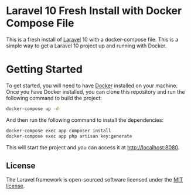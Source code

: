 # Laravel 10 Fresh Install with Docker Compose File

This is a fresh install of [Laravel](https://laravel.com/) 10 with a docker-compose file. This is a simple way to get a Laravel 10 project up and running with Docker.

# Getting Started

To get started, you will need to have [Docker](https://www.docker.com/) installed on your machine. Once you have Docker installed, you can clone this repository and run the following command to build the project:

```bash
docker-compose up -d
```

And then run the following command to install the dependencies:

```bash
docker-compose exec app composer install
docker-compose exec app php artisan key:generate
```

This will start the project and you can access it at [http://localhost:8080](http://localhost:8080).


## License

The Laravel framework is open-sourced software licensed under the [MIT license](https://opensource.org/licenses/MIT).

